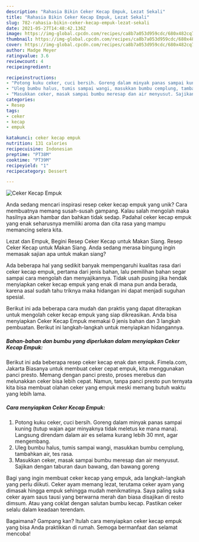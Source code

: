 ```yaml
---
description: "Rahasia Bikin Ceker Kecap Empuk, Lezat Sekali"
title: "Rahasia Bikin Ceker Kecap Empuk, Lezat Sekali"
slug: 782-rahasia-bikin-ceker-kecap-empuk-lezat-sekali
date: 2021-05-27T14:48:42.136Z
image: https://img-global.cpcdn.com/recipes/ca8b7a053d959cdc/680x482cq70/ceker-kecap-empuk-foto-resep-utama.jpg
thumbnail: https://img-global.cpcdn.com/recipes/ca8b7a053d959cdc/680x482cq70/ceker-kecap-empuk-foto-resep-utama.jpg
cover: https://img-global.cpcdn.com/recipes/ca8b7a053d959cdc/680x482cq70/ceker-kecap-empuk-foto-resep-utama.jpg
author: Madge Meyer
ratingvalue: 3.6
reviewcount: 4
recipeingredient:

recipeinstructions:
- "Potong kuku ceker, cuci bersih. Goreng dalam minyak panas sampai kuning (tutup wajan agar minyaknya tidak meletus ke mana mana). Langsung direndam dalam air es selama kurang lebih 30 mnt, agar mengembang."
- "Uleg bumbu halus, tumis sampai wangi, masukkan bumbu cemplung, tambahkan air, tes rasa."
- "Masukkan ceker, masak sampai bumbu meresap dan air menyusut. Sajikan dengan taburan daun bawang, dan bawang goreng"
categories:
- Resep
tags:
- ceker
- kecap
- empuk

katakunci: ceker kecap empuk 
nutrition: 131 calories
recipecuisine: Indonesian
preptime: "PT38M"
cooktime: "PT39M"
recipeyield: "1"
recipecategory: Dessert

---
```



![Ceker Kecap Empuk](https://img-global.cpcdn.com/recipes/ca8b7a053d959cdc/680x482cq70/ceker-kecap-empuk-foto-resep-utama.jpg)

Anda sedang mencari inspirasi resep ceker kecap empuk yang unik? Cara membuatnya memang susah-susah gampang. Kalau salah mengolah maka hasilnya akan hambar dan bahkan tidak sedap. Padahal ceker kecap empuk yang enak seharusnya memiliki aroma dan cita rasa yang mampu memancing selera kita.

Lezat dan Empuk, Begini Resep Ceker Kecap untuk Makan Siang. Resep Ceker Kecap untuk Makan Siang. Anda sedang merasa bingung ingin memasak sajian apa untuk makan siang?

Ada beberapa hal yang sedikit banyak mempengaruhi kualitas rasa dari ceker kecap empuk, pertama dari jenis bahan, lalu pemilihan bahan segar sampai cara mengolah dan menyajikannya. Tidak usah pusing jika hendak menyiapkan ceker kecap empuk yang enak di mana pun anda berada, karena asal sudah tahu triknya maka hidangan ini dapat menjadi suguhan spesial.


Berikut ini ada beberapa cara mudah dan praktis yang dapat diterapkan untuk mengolah ceker kecap empuk yang siap dikreasikan. Anda bisa menyiapkan Ceker Kecap Empuk memakai 0 jenis bahan dan 3 langkah pembuatan. Berikut ini langkah-langkah untuk menyiapkan hidangannya.

<!--inarticleads1-->

##### Bahan-bahan dan bumbu yang diperlukan dalam menyiapkan Ceker Kecap Empuk:



Berikut ini ada beberapa resep ceker kecap enak dan empuk. Fimela.com, Jakarta Biasanya untuk membuat ceker cepat empuk, kita menggunakan panci presto. Memang dengan panci presto, proses merebus dan melunakkan ceker bisa lebih cepat. Namun, tanpa panci presto pun ternyata kita bisa membuat olahan ceker yang empuk meski memang butuh waktu yang lebih lama. 

<!--inarticleads2-->

##### Cara menyiapkan Ceker Kecap Empuk:

1. Potong kuku ceker, cuci bersih. Goreng dalam minyak panas sampai kuning (tutup wajan agar minyaknya tidak meletus ke mana mana). Langsung direndam dalam air es selama kurang lebih 30 mnt, agar mengembang.
1. Uleg bumbu halus, tumis sampai wangi, masukkan bumbu cemplung, tambahkan air, tes rasa.
1. Masukkan ceker, masak sampai bumbu meresap dan air menyusut. Sajikan dengan taburan daun bawang, dan bawang goreng


Bagi yang ingin membuat ceker kecap yang empuk, ada langkah-langkah yang perlu diikuti. Ceker ayam memang lezat, terutama ceker ayam yang dimasak hingga empuk sehingga mudah menikmatinya. Saya paling suka ceker ayam saus tausi yang berwarna merah dan biasa disajikan di resto dimsum. Atau yang coklat dengan salutan bumbu kecap. Pastikan ceker selalu dalam keadaan terendam. 

Bagaimana? Gampang kan? Itulah cara menyiapkan ceker kecap empuk yang bisa Anda praktikkan di rumah. Semoga bermanfaat dan selamat mencoba!
